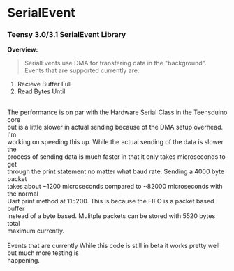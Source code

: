 SerialEvent
=========

<h3>Teensy 3.0/3.1 SerialEvent Library</h3>

<b>Overview:</b><br>
>SerialEvents use DMA for transfering data in the "background".
Events that are supported currently are: 
1. Recieve Buffer Full
2. Read Bytes Until
<br>
The performance is on par with the Hardware Serial Class in the Teensduino core<br>
but is a little slower in actual sending because of the DMA setup overhead. I'm<br>
working on speeding this up. While the actual sending of the data is slower the<br>
process of sending data is much faster in that it only takes microseconds to get<br>
through the print statement no matter what baud rate. Sending a 4000 byte packet<br>
takes about ~1200 microseconds compared to ~82000 microseconds with the normal<br>
Uart print method at 115200. This is because the FIFO is a packet based buffer<br>
instead of a byte based. Mulitple packets can be stored with 5520 bytes total<br>
maximum currently.<br>
<br>
Events that are currently
While this code is still in beta it works pretty well but much more testing is<br>
happening.<br>
</ul>
